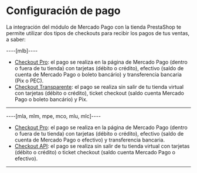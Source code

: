 # Configuración de pago

La integración del módulo de Mercado Pago con la tienda PrestaShop te permite utilizar dos tipos de checkouts para recibir los pagos de tus ventas, a saber:

----[mlb]---- 
* [Checkout Pro](/developers/es/docs/prestashop/payment-configuration/checkout-pro): el pago se realiza en la página de Mercado Pago (dentro o fuera de tu tienda) con tarjetas (débito o crédito), efectivo (saldo de cuenta de Mercado Pago o boleto bancário) y transferencia bancaria (Pix o PEC).
* [Checkout Transparente](/developers/es/docs/prestashop/payment-configuration/checkout-api/introduction): el pago se realiza sin salir de tu tienda virtual con tarjetas (débito o crédito), ticket checkout (saldo cuenta Mercado Pago o boleto bancário) y Pix.
------------

----[mla, mlm, mpe, mco, mlu, mlc]----
* [Checkout Pro](/developers/es/docs/prestashop/payment-configuration/checkout-pro): el pago se realiza en la página de Mercado Pago (dentro o fuera de tu tienda) con tarjetas (débito o crédito), efectivo (saldo de cuenta de Mercado Pago o efectivo) y transferencia bancaria.
* [Checkout API](/developers/es/docs/prestashop/payment-configuration/checkout-api/introduction): el pago se realiza sin salir de tu tienda virtual con tarjetas (débito o crédito) o ticket checkout (saldo cuenta Mercado Pago o efectivo).
------------